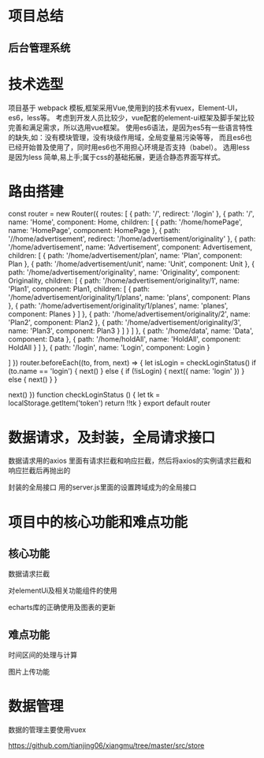 # 项目总结

> 

## 后台管理系统


# 技术选型
项目基于 webpack 模板,框架采用Vue,使用到的技术有vuex，Element-UI，es6，less等。
考虑到开发人员比较少，vue配套的element-ui框架及脚手架比较完善和满足需求，所以选用vue框架。
使用es6语法，是因为es5有一些语言特性的缺失,如：没有模块管理，没有块级作用域，全局变量易污染等等，
而且es6也已经开始普及使用了，同时用es6也不用担心环境是否支持（babel）。
选用less是因为less 简单,易上手;属于css的基础拓展，更适合静态界面写样式。

# 路由搭建
const router = new Router({
  routes: [
    { path: '/', redirect: '/login' },
    {
      path: '/',
      name: 'Home',
      component: Home,
      children: [
        {
          path: '/home/homePage',
          name: 'HomePage',
          component: HomePage
        },
        { path: '//home/advertisement', redirect: '/home/advertisement/originality' },
        {
          path: '/home/advertisement',
          name: 'Advertisement',
          component: Advertisement,
          children: [
            {
              path: '/home/advertisement/plan',
              name: 'Plan',
              component: Plan
            },
            {
              path: '/home/advertisement/unit',
              name: 'Unit',
              component: Unit
            },
            {
              path: '/home/advertisement/originality',
              name: 'Originality',
              component: Originality,
              children: [
                {
                  path: '/home/advertisement/originality/1',
                  name: 'Plan1',
                  component: Plan1,
                  children: [
                    {
                      path: '/home/advertisement/originality/1/plans',
                      name: 'plans',
                      component: Plans
                    },
                    {
                      path: '/home/advertisement/originality/1/planes',
                      name: 'planes',
                      component: Planes
                    }
                  ]
                },
                {
                  path: '/home/advertisement/originality/2',
                  name: 'Plan2',
                  component: Plan2
                },
                {
                  path: '/home/advertisement/originality/3',
                  name: 'Plan3',
                  component: Plan3
                }
              ]
            }
          ]
        },
        {
          path: '/home/data',
          name: 'Data',
          component: Data
        },
        {
          path: '/home/holdAll',
          name: 'HoldAll',
          component: HoldAll
        }
      ]
    },
    {
      path: '/login',
      name: 'Login',
      component: Login
    }

  ]
})
router.beforeEach((to, from, next) => {
  let isLogin = checkLoginStatus()
  if (to.name == 'login') {
    next()
  } else {
    if (!isLogin) {
      next({
        name: 'login'
      })
    } else {
      next()
    }
  }

  next()
})
function checkLoginStatus () {
  let tk = localStorage.getItem('token')
  return !!tk
}
export default router


# 数据请求，及封装，全局请求接口

数据请求用的axios 里面有请求拦截和响应拦截，然后将axios的实例请求拦截和响应拦截后再抛出的

封装的全局接口 用的server.js里面的设置跨域成为的全局接口

# 项目中的核心功能和难点功能

## 核心功能

数据请求拦截

对elementUi及相关功能组件的使用

echarts库的正确使用及图表的更新

## 难点功能

时间区间的处理与计算

图片上传功能

# 数据管理

数据的管理主要使用vuex

https://github.com/tianjing06/xiangmu/tree/master/src/store
